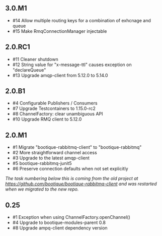 ## 3.0.M1

* #14 Allow multiple routing keys for a combination of exhcnage and queue
* #15 Make RmqConnectionManager injectable

## 2.0.RC1

* #11 Cleaner shutdown
* #12 String value for "x-message-ttl" causes exception on "declareQueue"
* #13 Upgrade amqp-client from 5.12.0 to 5.14.0

## 2.0.B1

* #4 Configurable Publishers / Consumers
* #7 Upgrade Testcontainers to 1.15.0-rc2
* #8 ChannelFactory: clear unambiguous API
* #10 Upgrade RMQ client to 5.12.0

## 2.0.M1

* #1 Migrate "bootique-rabbitmq-client" to "bootique-rabbitmq"
* #2 More straightforward channel access
* #3 Upgrade to the latest amqp-client
* #5 bootique-rabbitmq-junit5
* #6 Preserve connection defaults when not set explicitly

_The task numbering below this is coming from the old project at https://github.com/bootique/bootique-rabbitmq-client and was restarted
when we migrated to the new repo._

## 0.25

* #1 Exception when using ChannelFactory.openChannel()
* #4 Upgrade to bootique-modules-parent 0.8
* #8 Upgrade ampq-client dependency version
